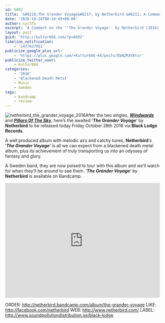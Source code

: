 ```yaml
---
id: 6092
title: '&#8216;The Grander Voyage&#8217; by Netherbird &#8211; A Comment'
date: '2016-10-28T00:10:49+00:00'
author: syr3fx
excerpt: 'A Comment on the ''The Grander Voyage'' by Netherbird (2016).'
layout: post
guid: 'http://kultur666.com/?p=6092'
timeline_notification:
    - '1477627952'
publicize_google_plus_url:
    - 'https://plus.google.com/+Kultur666-k6/posts/EbN2RXV8tvr'
publicize_twitter_user:
    - kultur666
categories:
    - '2016'
    - 'Blackened Death Metal'
    - Music
    - Sweden
tags:
    - bandcamp
    - review
---
```


![netherbird_the_grander_voyage_2016](http://localhost:8080/wp-content/uploads/2016/10/netherbird_the_grander_voyage_2016.jpg)After the two singles, ***[Windwards](http://kultur666.com/2016/07/06/windwards-by-netherbird-a-comment/)*** and ***[Pillars Of The Sky](http://kultur666.com/2016/09/30/pillars-of-the-sky-by-netherbird-a-comment/)***, here’s the awaited ‘***The Grander Voyage***‘ by **Netherbird** to be released today Friday October 28th 2016 via **Black Lodge Records**.

A well produced album with melodic airs and catchy tunes, **Netherbird**‘s ‘***The Grander Voyage***‘ is all we can expect from a blackened death metal album, plus its achievement of truly transporting us into an odyssey of fantasy and glory.

A Sweden band, they are now poised to tour with this album and we’ll watch for when they’ll be around to see them. ‘***The Grander Voyage***‘ by **Netherbird** is available on Bandcamp.

<iframe style="border: 0; width: 100%; height: 373px;" src="https://bandcamp.com/EmbeddedPlayer/album=449056432/size=large/bgcol=333333/linkcol=e99708/tracklist=false/transparent=true/" seamless></iframe>

ORDER: <http://netherbird.bandcamp.com/album/the-grander-voyage>
LIKE: <http://facebook.com/netherbird>
WEB: <http://www.netherbird.com/>
LABEL: <http://www.soundpollutiondistribution.se/black-lodge>